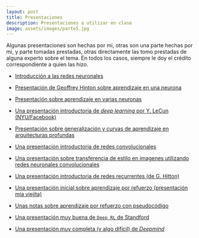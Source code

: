 ```yaml
---
layout: post
title: Presentaciones
description: Presentaciones a utilizar en clase
image: assets/images/parte5.jpg
---
```


Algunas presentaciones son hechas por mi, otras son una parte hechas
por mi, y parte tomadas prestadas, otras directamente las tomo
prestadas de alguna experto sobre el tema. En todos los casos, siempre
le doy el crédito correspondiente a quien las hizo.


- [Introducción a las redes neuronales](/presentaciones/intro_rn.pdf)

- [Presentación de Geoffrey Hinton sobre aprendizaje en una
  neurona](/presentaciones/aprendizaje_una_neurona.pdf)

- [Presentación sobre aprendizaje en varias
  neuronas](/presentaciones/aprendizaje_red_neuronal.pdf)

- [Una presentación introductoria de *deep learning* por Y. LeCun
  (NYU/Facebook)](http://cilvr.cs.nyu.edu/lib/exe/fetch.php?media=deeplearning:dl-intro.pdf)

- [Presentación sobre generalización y curvas de aprendizaje en
  arquitecturas
  profundas](http://www.deeplearningbook.org/slides/05_ml.pdf)

- [Una presentación introductoria de redes
  convolucionales](/presentaciones/conv_nets.pdf)

- [Una presentación sobre transferencia de estilo en imagenes
  utilizando redes neuronales
  convolucionales](/presentaciones/style_transfer.pdf)

- [Una presentación introductoria de redes recurrentes (de G. Hitton)](/presentaciones/redes_recurrentes.pdf)

- [Una presentación inicial sobre aprendizaje por refuerzo (presentación mía viejita)](/presentaciones/rl_intro.pdf)

- [Unas notas sobre aprendizaje por refuerzo con pseudocódigo](/presentaciones/rl_ideas.pdf)

- [Una presentación muy buena de `Deep RL` de Standford](/presentaciones/deep_rl_stanford.pdf)

- [Una presentación muy completa (y algo difícil) de *Deepmind*](/presentaciones/deep_rl_deepmind.pdf)
